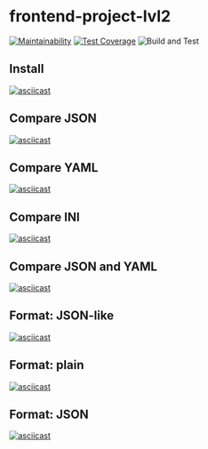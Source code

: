# frontend-project-lvl2

[![Maintainability](https://api.codeclimate.com/v1/badges/c1d02d4a148a3774406f/maintainability)](https://codeclimate.com/github/vermucht/frontend-project-lvl2/maintainability)
[![Test Coverage](https://api.codeclimate.com/v1/badges/c1d02d4a148a3774406f/test_coverage)](https://codeclimate.com/github/vermucht/frontend-project-lvl2/test_coverage)
![Build and Test](https://github.com/vermucht/frontend-project-lvl2/workflows/Build%20and%20Test/badge.svg)

## Install

[![asciicast](https://asciinema.org/a/C5dNLIydUXMTvoNB66VqJaoQy.svg)](https://asciinema.org/a/C5dNLIydUXMTvoNB66VqJaoQy)

## Compare JSON

[![asciicast](https://asciinema.org/a/GtBNL9FUWGo7A9QC4NVo1ybtf.svg)](https://asciinema.org/a/GtBNL9FUWGo7A9QC4NVo1ybtf)

## Compare YAML

[![asciicast](https://asciinema.org/a/SWFJ6zmulriXwFUdYePhzyBBc.svg)](https://asciinema.org/a/SWFJ6zmulriXwFUdYePhzyBBc)

## Compare INI

[![asciicast](https://asciinema.org/a/cs5uwZ3Jm8zSYFwIxWLcNmW5Q.svg)](https://asciinema.org/a/cs5uwZ3Jm8zSYFwIxWLcNmW5Q)

## Compare JSON and YAML

[![asciicast](https://asciinema.org/a/lJP8fC0d8BK9kIgP95wLIm41f.svg)](https://asciinema.org/a/lJP8fC0d8BK9kIgP95wLIm41f)

## Format: JSON-like

[![asciicast](https://asciinema.org/a/ye4AXCWFjN8pwTzDr4lDnvmRx.svg)](https://asciinema.org/a/ye4AXCWFjN8pwTzDr4lDnvmRx)

## Format: plain

[![asciicast](https://asciinema.org/a/uqwYwjgokklZGgnFjhovjndFc.svg)](https://asciinema.org/a/uqwYwjgokklZGgnFjhovjndFc)

## Format: JSON

[![asciicast](https://asciinema.org/a/kWMqhwpcg6FsylyGlLjMgKUbQ.svg)](https://asciinema.org/a/kWMqhwpcg6FsylyGlLjMgKUbQ)
